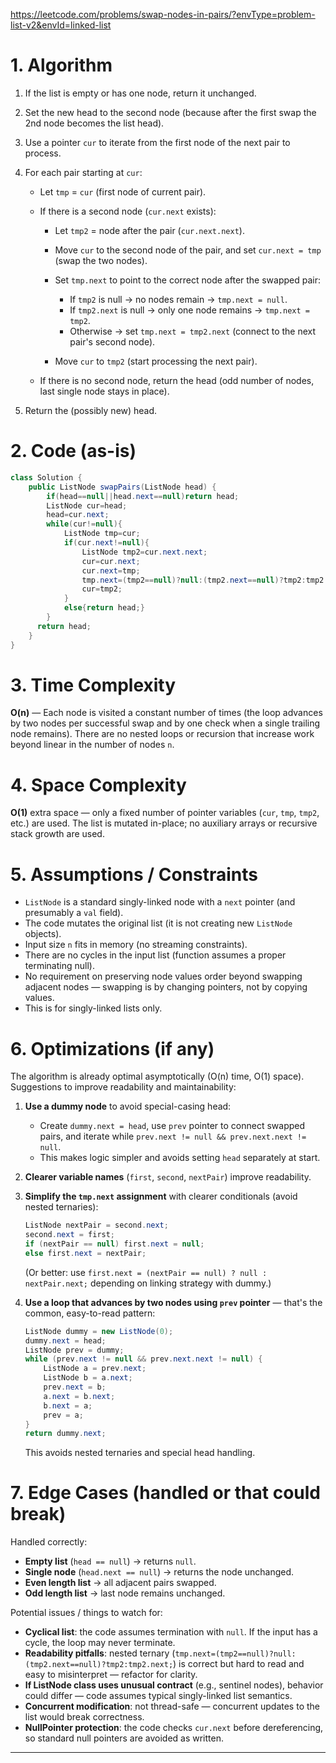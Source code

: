 https://leetcode.com/problems/swap-nodes-in-pairs/?envType=problem-list-v2&envId=linked-list

# 1. Algorithm 

1. If the list is empty or has one node, return it unchanged.
2. Set the new head to the second node (because after the first swap the 2nd node becomes the list head).
3. Use a pointer `cur` to iterate from the first node of the next pair to process.
4. For each pair starting at `cur`:

   * Let `tmp` = `cur` (first node of current pair).
   * If there is a second node (`cur.next` exists):

     * Let `tmp2` = node after the pair (`cur.next.next`).
     * Move `cur` to the second node of the pair, and set `cur.next = tmp` (swap the two nodes).
     * Set `tmp.next` to point to the correct node after the swapped pair:

       * If `tmp2` is null → no nodes remain → `tmp.next = null`.
       * If `tmp2.next` is null → only one node remains → `tmp.next = tmp2`.
       * Otherwise → set `tmp.next = tmp2.next` (connect to the next pair's second node).
     * Move `cur` to `tmp2` (start processing the next pair).
   * If there is no second node, return the head (odd number of nodes, last single node stays in place).
5. Return the (possibly new) head.

# 2. Code (as-is)

```java
class Solution {
    public ListNode swapPairs(ListNode head) {
        if(head==null||head.next==null)return head;
        ListNode cur=head;
        head=cur.next;
        while(cur!=null){
            ListNode tmp=cur;
            if(cur.next!=null){
                ListNode tmp2=cur.next.next;
                cur=cur.next;
                cur.next=tmp;
                tmp.next=(tmp2==null)?null:(tmp2.next==null)?tmp2:tmp2.next;
                cur=tmp2;
            }
            else{return head;}
        }
      return head;  
    }
}
```

# 3. Time Complexity

**O(n)** — Each node is visited a constant number of times (the loop advances by two nodes per successful swap and by one check when a single trailing node remains). There are no nested loops or recursion that increase work beyond linear in the number of nodes `n`.

# 4. Space Complexity

**O(1)** extra space — only a fixed number of pointer variables (`cur`, `tmp`, `tmp2`, etc.) are used. The list is mutated in-place; no auxiliary arrays or recursive stack growth are used.

# 5. Assumptions / Constraints

* `ListNode` is a standard singly-linked node with a `next` pointer (and presumably a `val` field).
* The code mutates the original list (it is not creating new `ListNode` objects).
* Input size `n` fits in memory (no streaming constraints).
* There are no cycles in the input list (function assumes a proper terminating null).
* No requirement on preserving node values order beyond swapping adjacent nodes — swapping is by changing pointers, not by copying values.
* This is for singly-linked lists only.

# 6. Optimizations (if any)

The algorithm is already optimal asymptotically (O(n) time, O(1) space). Suggestions to improve readability and maintainability:

1. **Use a dummy node** to avoid special-casing head:

   * Create `dummy.next = head`, use `prev` pointer to connect swapped pairs, and iterate while `prev.next != null && prev.next.next != null`.
   * This makes logic simpler and avoids setting `head` separately at start.
2. **Clearer variable names** (`first`, `second`, `nextPair`) improve readability.
3. **Simplify the `tmp.next` assignment** with clearer conditionals (avoid nested ternaries):

   ```java
   ListNode nextPair = second.next;
   second.next = first;
   if (nextPair == null) first.next = null;
   else first.next = nextPair;
   ```

   (Or better: use `first.next = (nextPair == null) ? null : nextPair.next;` depending on linking strategy with dummy.)
4. **Use a loop that advances by two nodes using `prev` pointer** — that's the common, easy-to-read pattern:

   ```java
   ListNode dummy = new ListNode(0);
   dummy.next = head;
   ListNode prev = dummy;
   while (prev.next != null && prev.next.next != null) {
       ListNode a = prev.next;
       ListNode b = a.next;
       prev.next = b;
       a.next = b.next;
       b.next = a;
       prev = a;
   }
   return dummy.next;
   ```

   This avoids nested ternaries and special head handling.

# 7. Edge Cases (handled or that could break)

Handled correctly:

* **Empty list** (`head == null`) → returns `null`.
* **Single node** (`head.next == null`) → returns the node unchanged.
* **Even length list** → all adjacent pairs swapped.
* **Odd length list** → last node remains unchanged.

Potential issues / things to watch for:

* **Cyclical list**: the code assumes termination with `null`. If the input has a cycle, the loop may never terminate.
* **Readability pitfalls**: nested ternary (`tmp.next=(tmp2==null)?null:(tmp2.next==null)?tmp2:tmp2.next;`) is correct but hard to read and easy to misinterpret — refactor for clarity.
* **If ListNode class uses unusual contract** (e.g., sentinel nodes), behavior could differ — code assumes typical singly-linked list semantics.
* **Concurrent modification**: not thread-safe — concurrent updates to the list would break correctness.
* **NullPointer protection**: the code checks `cur.next` before dereferencing, so standard null pointers are avoided as written.

---


